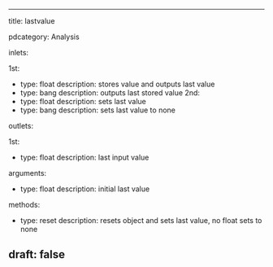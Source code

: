 --- 


title: lastvalue

pdcategory: Analysis

inlets:

  1st:
  - type: float
    description: stores value and outputs last value
  - type: bang
    description: outputs last stored value
  2nd:
  - type: float
    description: sets last value
  - type: bang
    description: sets last value to none

outlets:

  1st:
  - type: float
    description: last input value

arguments:
  - type: float
    description: initial last value

methods:
  - type: reset <float>
    description: resets object and sets last value, no float sets to none



draft: false
---